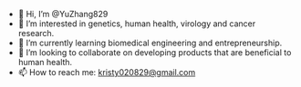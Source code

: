 - 👋 Hi, I’m @YuZhang829
- 👀 I’m interested in genetics, human health, virology and cancer research. 
- 🌱 I’m currently learning biomedical engineering and entrepreneurship. 
- 💞️ I’m looking to collaborate on developing products that are beneficial to human health. 
- 📫 How to reach me: kristy020829@gmail.com

<!---
YuZhang829/YuZhang829 is a ✨ special ✨ repository because its `README.md` (this file) appears on your GitHub profile.
You can click the Preview link to take a look at your changes.
--->
